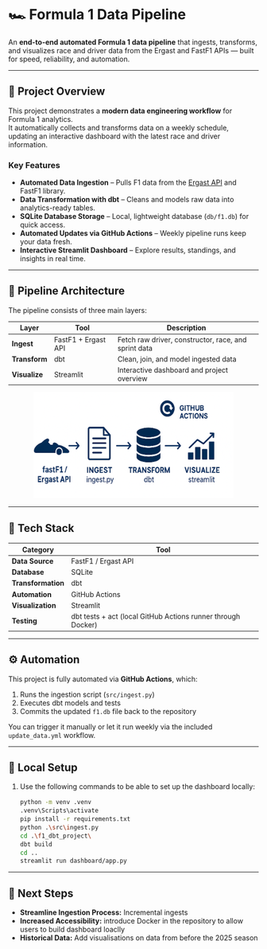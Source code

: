 # 🏎️ Formula 1 Data Pipeline

An **end-to-end automated Formula 1 data pipeline** that ingests, transforms, and visualizes race and driver data from the Ergast and FastF1 APIs — built for speed, reliability, and automation.

---

## 📘 Project Overview

This project demonstrates a **modern data engineering workflow** for Formula 1 analytics.  
It automatically collects and transforms data on a weekly schedule, updating an interactive dashboard with the latest race and driver information.

### Key Features
- **Automated Data Ingestion** – Pulls F1 data from the [Ergast API](https://ergast.com/mrd/) and FastF1 library.
- **Data Transformation with dbt** – Cleans and models raw data into analytics-ready tables.
- **SQLite Database Storage** – Local, lightweight database (`db/f1.db`) for quick access.
- **Automated Updates via GitHub Actions** – Weekly pipeline runs keep your data fresh.
- **Interactive Streamlit Dashboard** – Explore results, standings, and insights in real time.

---

## 🔧 Pipeline Architecture

The pipeline consists of three main layers:

| Layer | Tool | Description |
|-------|------|-------------|
| **Ingest** | FastF1 + Ergast API | Fetch raw driver, constructor, race, and sprint data |
| **Transform** | dbt | Clean, join, and model ingested data |
| **Visualize** | Streamlit | Interactive dashboard and project overview |

<p align="center">
  <img src="assets/pipeline_architecture.png" width="80%" alt="Pipeline Architecture Diagram">
</p>

---

## 🧩 Tech Stack

| Category | Tool |
|-----------|------|
| **Data Source** | FastF1 / Ergast API |
| **Database** | SQLite |
| **Transformation** | dbt |
| **Automation** | GitHub Actions |
| **Visualization** | Streamlit |
| **Testing** | dbt tests + act (local GitHub Actions runner through Docker) |

---

## ⚙️ Automation

This project is fully automated via **GitHub Actions**, which:
1. Runs the ingestion script (`src/ingest.py`)
2. Executes dbt models and tests
3. Commits the updated `f1.db` file back to the repository

You can trigger it manually or let it run weekly via the included `update_data.yml` workflow.

---

## 🔧 Local Setup
1. Use the following commands to be able to set up the dashboard locally:
   ```bash
   python -m venv .venv
   .venv\Scripts\activate
   pip install -r requirements.txt
   python .\src\ingest.py
   cd .\f1_dbt_project\ 
   dbt build
   cd ..
   streamlit run dashboard/app.py

---

## 🧩 Next Steps

- **Streamline Ingestion Process:** Incremental ingests
- **Increased Accessibility:** introduce Docker in the repository to allow users to build dashboard loaclly
- **Historical Data:** Add visualisations on data from before the 2025 season